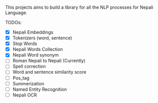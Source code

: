 This projects aims to build a library for all the NLP processes for Nepali Language.

TODOs:</br>
- [x] Nepali Embeddings 
- [x] Tokenizers (word, sentence) 
- [x] Stop Words
- [x] Nepali Words Collection 
- [x] Nepali Word synonym
- [ ] Roman Nepali to Nepali (Currently)
- [ ] Spell correction 
- [ ] Word and sentence similarity score
- [ ] Pos_tag
- [ ] Summerization 
- [ ] Named Entity Recognition
- [ ] Nepali OCR
